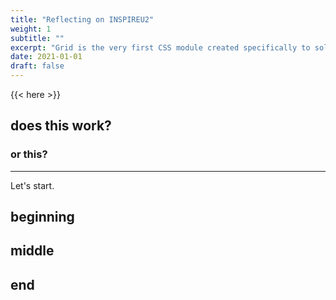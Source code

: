 ```yaml
---
title: "Reflecting on INSPIREU2"
weight: 1
subtitle: ""
excerpt: "Grid is the very first CSS module created specifically to solve the layout problems we’ve all been hacking our way around for as long as we’ve been making websites."
date: 2021-01-01
draft: false
---
```


{{< here >}}


## does this work?

### or this?

---

Let's start.

## beginning

## middle

## end
